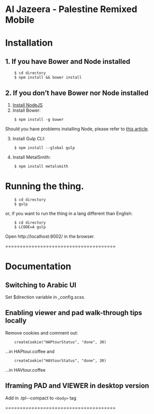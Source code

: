 Al Jazeera - Palestine Remixed Mobile
======================================

# Installation

## 1. If you have Bower and Node installed

```
    $ cd directory
    $ npm install && bower install
```

## 2. If you don’t have Bower nor Node installed

1. [Install NodeJS](http://howtonode.org/how-to-install-nodejs)
2. Install Bower:

```
    $ npm install -g bower
```

Should you have problems installing Node, please refer to [this article](http://piotrf.pl/wrote/troubleshooting-command-line-tools).

3. Install Gulp CLI:

```
    $ npm install --global gulp
```
4. Install MetalSmith:
```
    $ npm install metalsmith
```
# Running the thing.

```
    $ cd directory
    $ gulp
```

or, if you want to run the thing in a lang different than English:

```
    $ cd directory
    $ LCODE=A gulp
```

Open http://localhost:8002/ in the browser.

======================================

# Documentation

## Switching to Arabic UI
Set $direction variable in _config.scss.

## Enabling viewer and pad walk-through tips locally
Remove cookies and comment out: 

```
    createCookie("HAPtourStatus", "done", 30)
```

…in HAPtour.coffee and

```
    createCookie("HAVtourStatus", "done", 30)
```

…in HAVtour.coffee

## Iframing PAD and VIEWER in desktop version

Add in .tpl--compact to `<body>` tag

======================================
